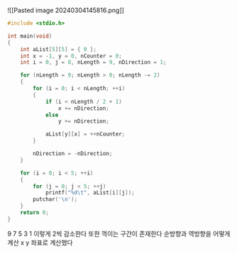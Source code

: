 
![[Pasted image 20240304145816.png]]

```c
#include <stdio.h>

int main(void)
{
	int aList[5][5] = { 0 };
	int x = -1, y = 0, nCounter = 0;
	int i = 0, j = 0, nLength = 9, nDirection = 1;

	for (nLength = 9; nLength > 0; nLength -= 2)
	{
		for (i = 0; i < nLength; ++i)
		{
			if (i < nLength / 2 + 1)
				x += nDirection;
			else
				y += nDirection;

			aList[y][x] = ++nCounter;
		}

		nDirection = -nDirection;
	}

	for (i = 0; i < 5; ++i)
	{
		for (j = 0; j < 5; ++j)
			printf("%d\t", aList[i][j]);
		putchar('\n');
	}
	return 0;
}
```

9 7 5 3 1 이렇게 2씩 감소한다 
또한 꺽이는 구간이 존재한다 
순방향과 역방향을 어떻게 계산 
x y 좌표로 계산했다

